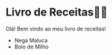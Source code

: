 # Livro de Receitas:woman_cook:

Olá! Bem vindo ao meu livro de receitas! 

- Nega Maluca
- Bolo de Milho
